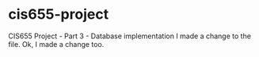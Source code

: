 # cis655-project
CIS655 Project - Part 3 - Database implementation
I made a change to the file.
Ok, I made a change too. 
